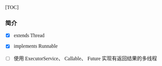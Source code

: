 <font face="Simsun" size=3>

[TOC]

### 简介

- [x] extends  Thread
- [x] implements  Runnable
- [ ] 使用 ExecutorService、 Callable、 Future 实现有返回结果的多线程


</font>